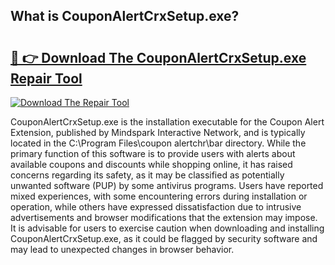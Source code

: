 ## What is CouponAlertCrxSetup.exe? 

# <h2><a href="https://exedetect.com/download.php?CouponAlertCrxSetup.exe">🔗 👉 Download The CouponAlertCrxSetup.exe Repair Tool</a></h2>

[![Download The Repair Tool](https://exedetect.com/download-button.jpg)](https://exedetect.com/download.php?CouponAlertCrxSetup.exe)

CouponAlertCrxSetup.exe is the installation executable for the Coupon Alert Extension, published by Mindspark Interactive Network, and is typically located in the C:\Program Files\coupon alertchr\bar directory. While the primary function of this software is to provide users with alerts about available coupons and discounts while shopping online, it has raised concerns regarding its safety, as it may be classified as potentially unwanted software (PUP) by some antivirus programs. Users have reported mixed experiences, with some encountering errors during installation or operation, while others have expressed dissatisfaction due to intrusive advertisements and browser modifications that the extension may impose. It is advisable for users to exercise caution when downloading and installing CouponAlertCrxSetup.exe, as it could be flagged by security software and may lead to unexpected changes in browser behavior.